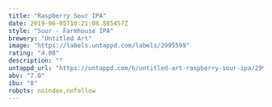 ```yaml
---
title: "Raspberry Sour IPA"
date: 2019-06-05T10:21:08.885457Z
style: "Sour - Farmhouse IPA"
brewery: "Untitled Art"
image: "https://labels.untappd.com/labels/2995599"
rating: "4.08"
description: ""
untappd_url: "https://untappd.com/b/untitled-art-raspberry-sour-ipa/2995599"
abv: "7.0"
ibu: "0"
robots: noindex,nofollow
---
```

